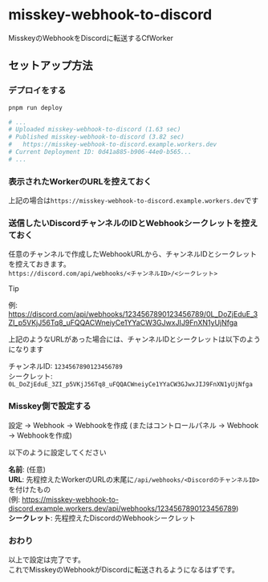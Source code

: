 # misskey-webhook-to-discord
MisskeyのWebhookをDiscordに転送するCfWorker

## セットアップ方法
### デプロイをする
```bash
pnpm run deploy

# ...
# Uploaded misskey-webhook-to-discord (1.63 sec)
# Published misskey-webhook-to-discord (3.82 sec)
#   https://misskey-webhook-to-discord.example.workers.dev
# Current Deployment ID: 0d41a885-b906-44e0-b565...
# ...
```

### 表示されたWorkerのURLを控えておく
上記の場合は`https://misskey-webhook-to-discord.example.workers.dev`です

### 送信したいDiscordチャンネルのIDとWebhookシークレットを控えておく
任意のチャンネルで作成したWebhookURLから、チャンネルIDとシークレットを控えておきます。  
`https://discord.com/api/webhooks/<チャンネルID>/<シークレット>`  

> [!TIP]
> 例: <https://discord.com/api/webhooks/1234567890123456789/0L_DoZjEduE_3ZI_p5VKjJ56Tq8_uFQQACWneiyCe1YYaCW3GJwxJIJ9FnXN1yUjNfga>  
>   
> 上記のようなURLがあった場合には、チャンネルIDとシークレットは以下のようになります  
>   
> チャンネルID: `1234567890123456789`  
> シークレット: `0L_DoZjEduE_3ZI_p5VKjJ56Tq8_uFQQACWneiyCe1YYaCW3GJwxJIJ9FnXN1yUjNfga`  


### Misskey側で設定する
設定 -> Webhook -> Webhookを作成 (またはコントロールパネル -> Webhook -> Webhookを作成)  
  
以下のように設定してください

**名前**: (任意)  
**URL**: 先程控えたWorkerのURLの末尾に`/api/webhooks/<DiscordのチャンネルID>`を付けたもの  
(例: <https://misskey-webhook-to-discord.example.workers.dev/api/webhooks/1234567890123456789>)  
**シークレット**: 先程控えたDiscordのWebhookシークレット

### おわり
以上で設定は完了です。  
これでMisskeyのWebhookがDiscordに転送されるようになるはずです。
